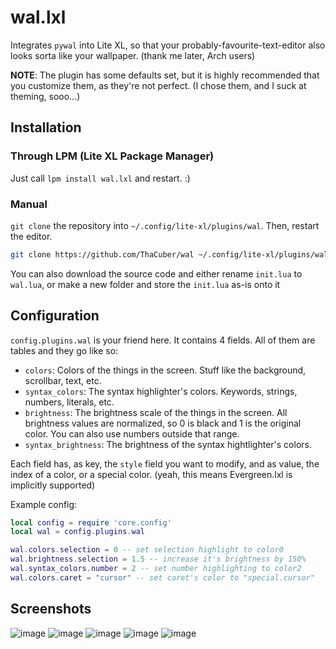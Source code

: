 # wal.lxl
Integrates `pywal` into Lite XL, so that your probably-favourite-text-editor also looks sorta like your wallpaper. (thank me later, Arch users)

**NOTE**: The plugin has some defaults set, but it is highly recommended that you customize them, as they're not perfect. (I chose them, and I suck at theming, sooo...)

## Installation

### Through LPM (Lite XL Package Manager)
Just call `lpm install wal.lxl` and restart. :)

### Manual
`git clone` the repository into `~/.config/lite-xl/plugins/wal`. Then, restart the editor.
```bash
git clone https://github.com/ThaCuber/wal ~/.config/lite-xl/plugins/wal
```
You can also download the source code and either rename `init.lua` to `wal.lua`, or make a new folder and store the `init.lua` as-is onto it

## Configuration

`config.plugins.wal` is your friend here. It contains 4 fields.
All of them are tables and they go like so:
* `colors`: Colors of the things in the screen. Stuff like the background, scrollbar, text, etc.
* `syntax_colors`: The syntax highlighter's colors. Keywords, strings, numbers, literals, etc.
* `brightness`: The brightness scale of the things in the screen. All brightness values are normalized, so 0 is black and 1 is the original color. You can also use numbers outside that range.
* `syntax_brightness`: The brightness of the syntax hightlighter's colors.

Each field has, as key, the `style` field you want to modify, and as value, the index of a color, or a special color.
(yeah, this means Evergreen.lxl is implicitly supported)

Example config:
```lua
local config = require 'core.config'
local wal = config.plugins.wal

wal.colors.selection = 0 -- set selection highlight to color0
wal.brightness.selection = 1.5 -- increase it's brightness by 150%
wal.syntax_colors.number = 2 -- set number highlighting to color2
wal.colors.caret = "cursor" -- set caret's color to "special.cursor"
```

## Screenshots

![image](https://github.com/ThaCuber/wal.lxl/assets/70547062/c9751b9c-00a7-4659-a1b2-14c862317ca7)
![image](https://github.com/ThaCuber/wal.lxl/assets/70547062/60f1c3ef-0c48-403b-b293-6127ca0d1f4e)
![image](https://github.com/ThaCuber/wal.lxl/assets/70547062/af75cdea-97ea-4cf4-9c06-432b318af284)
![image](https://github.com/ThaCuber/wal.lxl/assets/70547062/6c1f24b4-2e1b-490b-aaa8-d1186f964e7e)
![image](https://github.com/ThaCuber/wal.lxl/assets/70547062/bb62bd6a-19e1-4ed0-88c7-4b47d44af747)
